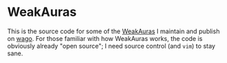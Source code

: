 # WeakAuras

This is the source code for some of the
[WeakAuras](https://github.com/WeakAuras/WeakAuras2/) I maintain and publish on
[wago](https://wago.io/p/Inkounter).  For those familiar with how WeakAuras
works, the code is obviously already "open source"; I need source control (and
`vim`) to stay sane.
